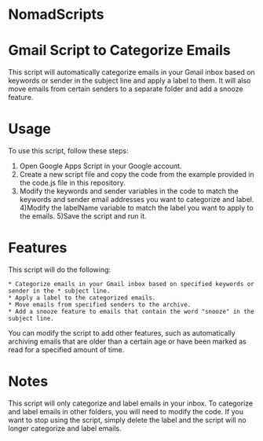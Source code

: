 # NomadScripts


# Gmail Script to Categorize Emails

This script will automatically categorize emails in your Gmail inbox based on keywords or sender in the subject line and apply a label to them. It will also move emails from certain senders to a separate folder and add a snooze feature.

# Usage
To use this script, follow these steps:

   1) Open Google Apps Script in your Google account.
   2) Create a new script file and copy the code from the example provided in the  code.js file in this repository.
   3) Modify the keywords and sender variables in the code to match the keywords and sender email addresses you want to categorize and label.
   4)Modify the labelName variable to match the label you want to apply to the emails.
   5)Save the script and run it.

# Features
This script will do the following:

    * Categorize emails in your Gmail inbox based on specified keywords or sender in the * subject line.
    * Apply a label to the categorized emails.
    * Move emails from specified senders to the archive.
    * Add a snooze feature to emails that contain the word "snooze" in the subject line.

You can modify the script to add other features, such as automatically archiving emails that are older than a certain age or have been marked as read for a specified amount of time.

# Notes
This script will only categorize and label emails in your inbox. To categorize and label emails in other folders, you will need to modify the code.
If you want to stop using the script, simply delete the label and the script will no longer categorize and label emails.
